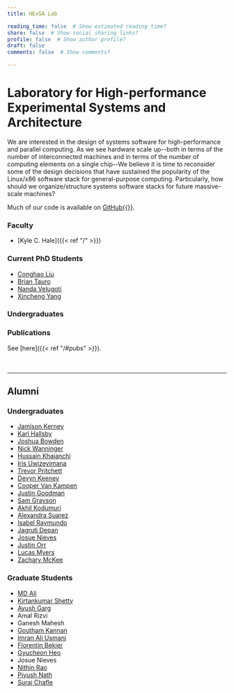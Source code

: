 ```yaml
---
title: HExSA Lab

reading_time: false  # Show estimated reading time?
share: false  # Show social sharing links?
profile: false  # Show author profile?
draft: false
comments: false  # Show comments?

---
```


# Laboratory for **H**igh-performance **Ex**perimental **S**ystems and **A**rchitecture

We are interested in the design of systems software for high-performance and parallel computing. As we see hardware scale up--both in terms of the number of interconnected machines and in terms of the number of computing elements on a single chip--We believe it is time to reconsider some of the design decisions that have sustained the popularity of the Linux/x86 software stack for general-purpose computing. Particularly, how should we organize/structure systems software stacks for future massive-scale machines?

Much of our code is available on [GitHub{{<icon name="github" pack="fab">}}](https://github.com/hexsa-lab).

### Faculty
- [Kyle C. Hale]({{< ref "/" >}})

### Current PhD Students
- [Conghao Liu](#)
- [Brian Tauro](https://www.btauro.com/)
- [Nanda Velugoti](#)
- [Xincheng Yang](https://www.linkedin.com/in/xincheng-yang-862519134/)

### Undergraduates

### Publications

See [here]({{< ref "/#pubs" >}}).
<br>
<br>
<br>

---

## Alumni


### Undergraduates
- [Jamison Kerney](https://jamiek.co/)
- [Karl Hallsby](https://www.linkedin.com/in/karlhallsby/)
- [Joshua Bowden](https://jbowden.me/)
- [Nick Wanninger](https://nickw.io/)
- [Hussain Khajanchi](https://www.linkedin.com/in/hussainkhajanchi/)
- [Iris Uwizeyimana](https://www.linkedin.com/in/irisuwizeyimana/?originalSubdomain=ca)
- [Trevor Pritchett](https://www.linkedin.com/in/trevor-pritchett-230174187/)
- [Devyn Keeney](https://www.linkedin.com/in/devyn-keeney/)
- [Cooper Van Kampen](#)
- [Justin Goodman](https://justgood.dev/)
- [Sam Grayson](https://samgrayson.me/)
- [Akhil Kodumuri](https://www.linkedin.com/in/akhil-kodumuri-9b0901168/)
- [Alexandra Suarez](#)
- [Isabel Raymundo](#)
- [Jagruti Depan](#)
- [Josue Nieves](#)
- [Justin Orr](https://www.linkedin.com/in/justin-orr/)
- [Lucas Myers](https://www.linkedin.com/in/lcmylin/)
- [Zachary McKee](https://www.linkedin.com/in/zacharyrmckee/)

### Graduate Students
- [MD Ali](https://www.linkedin.com/in/md-aliev/)
- [Kirtankumar Shetty](https://www.linkedin.com/in/kirtankshetty/)
- [Ayush Garg](https://www.linkedin.com/in/sblayush/)
- Amal Rizvi
- Ganesh Mahesh
- [Goutham Kannan](https://www.linkedin.com/in/gouthamkannan/)
- [Imran Ali Usmani](https://www.linkedin.com/in/imran-ali-usmani/)
- [Florentin Bekier](https://www.florentin.tech/)
- [Gyucheon Heo](https://www.linkedin.com/in/gyucheon-heo-07a007157/)
- Josue Nieves
- [Nithin Rao](https://www.linkedin.com/in/nithin-rao/)
- [Piyush Nath](https://www.linkedin.com/in/piyush-nath-a1899035/)
- [Suraj Chafle](https://www.linkedin.com/in/surajchafle/)






